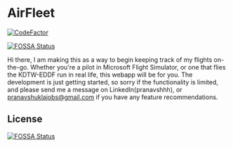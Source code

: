 # AirFleet
[![CodeFactor](https://www.codefactor.io/repository/github/fireteamsix/airfleet/badge)](https://www.codefactor.io/repository/github/fireteamsix/airfleet)

[![FOSSA Status](https://app.fossa.com/api/projects/git%2Bgithub.com%2Fpranavshhh%2FAirFleet.svg?type=shield)](https://app.fossa.com/projects/git%2Bgithub.com%2Fpranavshhh%2FAirFleet?ref=badge_shield)

Hi there, I am making this as a way to begin keeping track of my flights on-the-go. Whether you're a pilot in Microsoft Flight Simulator, or one that flies the KDTW-EDDF run in real life, this webapp will be for you. The development is just getting started, so sorry if the functionality is limited, and please send me a message on LinkedIn(pranavshhh), or pranavshuklajobs@gmail.com if you have any feature recommendations.


## License
[![FOSSA Status](https://app.fossa.com/api/projects/git%2Bgithub.com%2Fpranavshhh%2FAirFleet.svg?type=large)](https://app.fossa.com/projects/git%2Bgithub.com%2Fpranavshhh%2FAirFleet?ref=badge_large)
